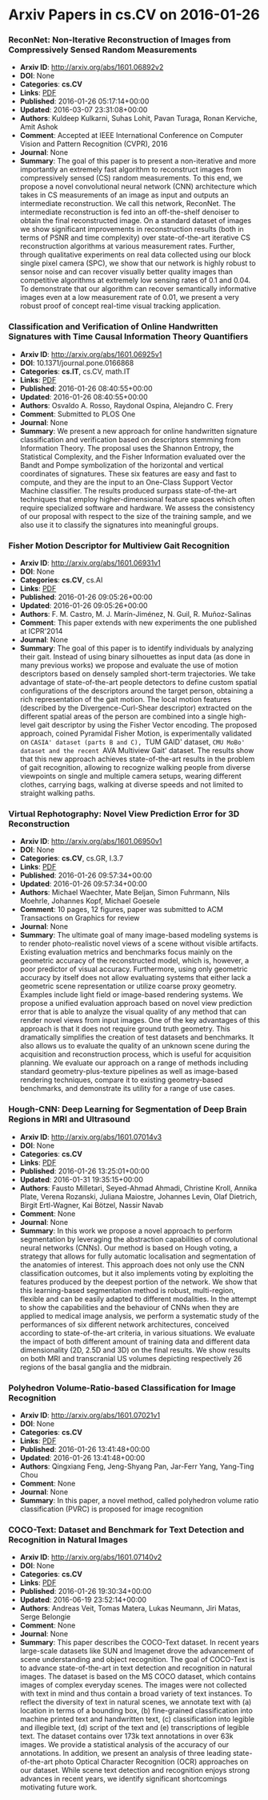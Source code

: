 # Arxiv Papers in cs.CV on 2016-01-26
### ReconNet: Non-Iterative Reconstruction of Images from Compressively Sensed Random Measurements
- **Arxiv ID**: http://arxiv.org/abs/1601.06892v2
- **DOI**: None
- **Categories**: **cs.CV**
- **Links**: [PDF](http://arxiv.org/pdf/1601.06892v2)
- **Published**: 2016-01-26 05:17:14+00:00
- **Updated**: 2016-03-07 23:31:08+00:00
- **Authors**: Kuldeep Kulkarni, Suhas Lohit, Pavan Turaga, Ronan Kerviche, Amit Ashok
- **Comment**: Accepted at IEEE International Conference on Computer Vision and
  Pattern Recognition (CVPR), 2016
- **Journal**: None
- **Summary**: The goal of this paper is to present a non-iterative and more importantly an extremely fast algorithm to reconstruct images from compressively sensed (CS) random measurements. To this end, we propose a novel convolutional neural network (CNN) architecture which takes in CS measurements of an image as input and outputs an intermediate reconstruction. We call this network, ReconNet. The intermediate reconstruction is fed into an off-the-shelf denoiser to obtain the final reconstructed image. On a standard dataset of images we show significant improvements in reconstruction results (both in terms of PSNR and time complexity) over state-of-the-art iterative CS reconstruction algorithms at various measurement rates. Further, through qualitative experiments on real data collected using our block single pixel camera (SPC), we show that our network is highly robust to sensor noise and can recover visually better quality images than competitive algorithms at extremely low sensing rates of 0.1 and 0.04. To demonstrate that our algorithm can recover semantically informative images even at a low measurement rate of 0.01, we present a very robust proof of concept real-time visual tracking application.



### Classification and Verification of Online Handwritten Signatures with Time Causal Information Theory Quantifiers
- **Arxiv ID**: http://arxiv.org/abs/1601.06925v1
- **DOI**: 10.1371/journal.pone.0166868
- **Categories**: **cs.IT**, cs.CV, math.IT
- **Links**: [PDF](http://arxiv.org/pdf/1601.06925v1)
- **Published**: 2016-01-26 08:40:55+00:00
- **Updated**: 2016-01-26 08:40:55+00:00
- **Authors**: Osvaldo A. Rosso, Raydonal Ospina, Alejandro C. Frery
- **Comment**: Submitted to PLOS One
- **Journal**: None
- **Summary**: We present a new approach for online handwritten signature classification and verification based on descriptors stemming from Information Theory. The proposal uses the Shannon Entropy, the Statistical Complexity, and the Fisher Information evaluated over the Bandt and Pompe symbolization of the horizontal and vertical coordinates of signatures. These six features are easy and fast to compute, and they are the input to an One-Class Support Vector Machine classifier. The results produced surpass state-of-the-art techniques that employ higher-dimensional feature spaces which often require specialized software and hardware. We assess the consistency of our proposal with respect to the size of the training sample, and we also use it to classify the signatures into meaningful groups.



### Fisher Motion Descriptor for Multiview Gait Recognition
- **Arxiv ID**: http://arxiv.org/abs/1601.06931v1
- **DOI**: None
- **Categories**: **cs.CV**, cs.AI
- **Links**: [PDF](http://arxiv.org/pdf/1601.06931v1)
- **Published**: 2016-01-26 09:05:26+00:00
- **Updated**: 2016-01-26 09:05:26+00:00
- **Authors**: F. M. Castro, M. J. Marín-Jiménez, N. Guil, R. Muñoz-Salinas
- **Comment**: This paper extends with new experiments the one published at
  ICPR'2014
- **Journal**: None
- **Summary**: The goal of this paper is to identify individuals by analyzing their gait. Instead of using binary silhouettes as input data (as done in many previous works) we propose and evaluate the use of motion descriptors based on densely sampled short-term trajectories. We take advantage of state-of-the-art people detectors to define custom spatial configurations of the descriptors around the target person, obtaining a rich representation of the gait motion. The local motion features (described by the Divergence-Curl-Shear descriptor) extracted on the different spatial areas of the person are combined into a single high-level gait descriptor by using the Fisher Vector encoding. The proposed approach, coined Pyramidal Fisher Motion, is experimentally validated on `CASIA' dataset (parts B and C), `TUM GAID' dataset, `CMU MoBo' dataset and the recent `AVA Multiview Gait' dataset. The results show that this new approach achieves state-of-the-art results in the problem of gait recognition, allowing to recognize walking people from diverse viewpoints on single and multiple camera setups, wearing different clothes, carrying bags, walking at diverse speeds and not limited to straight walking paths.



### Virtual Rephotography: Novel View Prediction Error for 3D Reconstruction
- **Arxiv ID**: http://arxiv.org/abs/1601.06950v1
- **DOI**: None
- **Categories**: **cs.CV**, cs.GR, I.3.7
- **Links**: [PDF](http://arxiv.org/pdf/1601.06950v1)
- **Published**: 2016-01-26 09:57:34+00:00
- **Updated**: 2016-01-26 09:57:34+00:00
- **Authors**: Michael Waechter, Mate Beljan, Simon Fuhrmann, Nils Moehrle, Johannes Kopf, Michael Goesele
- **Comment**: 10 pages, 12 figures, paper was submitted to ACM Transactions on
  Graphics for review
- **Journal**: None
- **Summary**: The ultimate goal of many image-based modeling systems is to render photo-realistic novel views of a scene without visible artifacts. Existing evaluation metrics and benchmarks focus mainly on the geometric accuracy of the reconstructed model, which is, however, a poor predictor of visual accuracy. Furthermore, using only geometric accuracy by itself does not allow evaluating systems that either lack a geometric scene representation or utilize coarse proxy geometry. Examples include light field or image-based rendering systems. We propose a unified evaluation approach based on novel view prediction error that is able to analyze the visual quality of any method that can render novel views from input images. One of the key advantages of this approach is that it does not require ground truth geometry. This dramatically simplifies the creation of test datasets and benchmarks. It also allows us to evaluate the quality of an unknown scene during the acquisition and reconstruction process, which is useful for acquisition planning. We evaluate our approach on a range of methods including standard geometry-plus-texture pipelines as well as image-based rendering techniques, compare it to existing geometry-based benchmarks, and demonstrate its utility for a range of use cases.



### Hough-CNN: Deep Learning for Segmentation of Deep Brain Regions in MRI and Ultrasound
- **Arxiv ID**: http://arxiv.org/abs/1601.07014v3
- **DOI**: None
- **Categories**: **cs.CV**
- **Links**: [PDF](http://arxiv.org/pdf/1601.07014v3)
- **Published**: 2016-01-26 13:25:01+00:00
- **Updated**: 2016-01-31 19:35:15+00:00
- **Authors**: Fausto Milletari, Seyed-Ahmad Ahmadi, Christine Kroll, Annika Plate, Verena Rozanski, Juliana Maiostre, Johannes Levin, Olaf Dietrich, Birgit Ertl-Wagner, Kai Bötzel, Nassir Navab
- **Comment**: None
- **Journal**: None
- **Summary**: In this work we propose a novel approach to perform segmentation by leveraging the abstraction capabilities of convolutional neural networks (CNNs). Our method is based on Hough voting, a strategy that allows for fully automatic localisation and segmentation of the anatomies of interest. This approach does not only use the CNN classification outcomes, but it also implements voting by exploiting the features produced by the deepest portion of the network. We show that this learning-based segmentation method is robust, multi-region, flexible and can be easily adapted to different modalities. In the attempt to show the capabilities and the behaviour of CNNs when they are applied to medical image analysis, we perform a systematic study of the performances of six different network architectures, conceived according to state-of-the-art criteria, in various situations. We evaluate the impact of both different amount of training data and different data dimensionality (2D, 2.5D and 3D) on the final results. We show results on both MRI and transcranial US volumes depicting respectively 26 regions of the basal ganglia and the midbrain.



### Polyhedron Volume-Ratio-based Classification for Image Recognition
- **Arxiv ID**: http://arxiv.org/abs/1601.07021v1
- **DOI**: None
- **Categories**: **cs.CV**
- **Links**: [PDF](http://arxiv.org/pdf/1601.07021v1)
- **Published**: 2016-01-26 13:41:48+00:00
- **Updated**: 2016-01-26 13:41:48+00:00
- **Authors**: Qingxiang Feng, Jeng-Shyang Pan, Jar-Ferr Yang, Yang-Ting Chou
- **Comment**: None
- **Journal**: None
- **Summary**: In this paper, a novel method, called polyhedron volume ratio classification (PVRC) is proposed for image recognition



### COCO-Text: Dataset and Benchmark for Text Detection and Recognition in Natural Images
- **Arxiv ID**: http://arxiv.org/abs/1601.07140v2
- **DOI**: None
- **Categories**: **cs.CV**
- **Links**: [PDF](http://arxiv.org/pdf/1601.07140v2)
- **Published**: 2016-01-26 19:30:34+00:00
- **Updated**: 2016-06-19 23:52:14+00:00
- **Authors**: Andreas Veit, Tomas Matera, Lukas Neumann, Jiri Matas, Serge Belongie
- **Comment**: None
- **Journal**: None
- **Summary**: This paper describes the COCO-Text dataset. In recent years large-scale datasets like SUN and Imagenet drove the advancement of scene understanding and object recognition. The goal of COCO-Text is to advance state-of-the-art in text detection and recognition in natural images. The dataset is based on the MS COCO dataset, which contains images of complex everyday scenes. The images were not collected with text in mind and thus contain a broad variety of text instances. To reflect the diversity of text in natural scenes, we annotate text with (a) location in terms of a bounding box, (b) fine-grained classification into machine printed text and handwritten text, (c) classification into legible and illegible text, (d) script of the text and (e) transcriptions of legible text. The dataset contains over 173k text annotations in over 63k images. We provide a statistical analysis of the accuracy of our annotations. In addition, we present an analysis of three leading state-of-the-art photo Optical Character Recognition (OCR) approaches on our dataset. While scene text detection and recognition enjoys strong advances in recent years, we identify significant shortcomings motivating future work.



